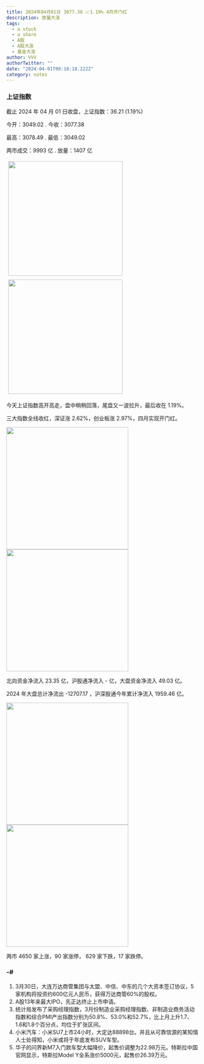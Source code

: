 ```yaml
---
title: 2024年04月01日 3077.38 📈1.19% 4月开门红
description: 放量大涨
tags:
  - a stock
  - a share
  - A股
  - A股大涨
  - 基金大涨
author: VVV
authorTwitter: ""
date: "2024-04-01T08:18:18.222Z"
category: notes
---
```


### 上证指数

截止 2024 年 04 月 01 日收盘，上证指数：<span class="font-semibold text-r-6">36.21 (1.19%)</span>

今开：<span class="font-semibold text-g-5">3049.02 </span> . 今收：<span class="font-semibold text-r-6">3077.38 </span>

最高：<span class="font-semibold text-r-6">3078.49 </span> . 最低：<span class="font-semibold text-g-5">3049.02 </span>

两市成交：<span class="font-semibold">9993 亿</span> . 放量：<span class="font-semibold text-r-6">1407 亿</span>

<img src="/images/uploads/2024-04/20240401-zs-sh.png" style="width: 300px;display:inline-block;margin: 5px">
<img src="/images/uploads/2024-04/20240401-zs-sh-rk.png" style="width: 300px;display:inline-block;margin: 5px">

今天上证指数高开高走，盘中稍稍回落，尾盘又一波拉升，最后收在 1.19%。

三大指数全线收红，深证涨 2.62%，创业板涨 2.97%，四月实现开门红。

<img src="/images/uploads/2024-04/20240401-zs-global.png" width="320">
<img src="/images/uploads/2024-04/20240401-zs-bs.png" width="320">

北向资金净流入 <span class="font-semibold text-r-5">23.35 亿</span>，沪股通净流入 <span class="font-semibold text-g-5">- 亿</span>，大盘资金净流入 <span class="font-semibold text-r-5">49.03 亿</span>。

2024 年大盘总计净流出 <span class="font-semibold text-g-8">-12707.17 </span>，沪深股通今年累计净流入 <span class="font-semibold text-r-6">1959.46 </span>亿。

<img src="/images/uploads/2024-04/20240401-zs-as.png" width="320">
<img src="/images/uploads/2024-04/20240401-zs-zdtj.png" width="320">

两市 <span class="font-semibold text-r-6">4650</span> 家上涨，90 家涨停， <span class="text-g-6">629</span> 家下跌，17 家跌停。

### -# 
1. 3月30日，大连万达商管集团与太盟、中信、中东的几个大资本签订协议，5家机构将投资约600亿元人民币，获得万达商管60%的股权。
2. A股13年来最大IPO，先正达终止上市申请。
3. 统计局发布了采购经理指数，3月份制造业采购经理指数、非制造业商务活动指数和综合PMI产出指数分别为50.8%、53.0%和52.7%，比上月上升1.7、1.6和1.8个百分点，均位于扩张区间。
4. 小米汽车：小米SU7上市24小时，大定达88898台。并且从可靠信源的某知情人士处得知，小米或将于年底发布SUV车型。
5. 华子的问界新M7入门款车型大幅降价，起售价调整为22.98万元。特斯拉中国官网显示，特斯拉Model Y全系涨价5000元，起售价26.39万元。
